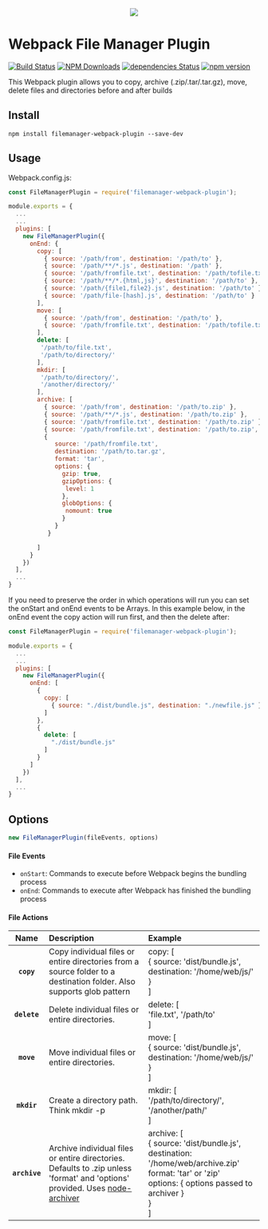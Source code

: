 
<div align="center">
  <img src="https://user-images.githubusercontent.com/19170080/29996498-a5ed1944-8fcd-11e7-8729-625eb997dbfe.png" />
</div>

# Webpack File Manager Plugin

[![Build Status](https://travis-ci.org/gregnb/filemanager-webpack-plugin.svg?branch=master)](https://travis-ci.org/gregnb/filemanager-webpack-plugin)
[![NPM Downloads](https://img.shields.io/npm/dt/filemanager-webpack-plugin.svg?style=flat)](https://npmcharts.com/compare/filemanager-webpack-plugin?minimal=true)
[![dependencies Status](https://david-dm.org/gregnb/filemanager-webpack-plugin/status.svg)](https://david-dm.org/gregnb/filemanager-webpack-plugin)
[![npm version](https://badge.fury.io/js/filemanager-webpack-plugin.svg)](https://badge.fury.io/js/filemanager-webpack-plugin)

This Webpack plugin allows you to copy, archive (.zip/.tar/.tar.gz), move, delete files and directories before and after builds


## Install

`npm install filemanager-webpack-plugin --save-dev `

## Usage

Webpack.config.js:

```js
const FileManagerPlugin = require('filemanager-webpack-plugin');

module.exports = {
  ...
  ...
  plugins: [
    new FileManagerPlugin({
      onEnd: {
        copy: [
          { source: '/path/from', destination: '/path/to' },
          { source: '/path/**/*.js', destination: '/path' },
          { source: '/path/fromfile.txt', destination: '/path/tofile.txt' },
          { source: '/path/**/*.{html,js}', destination: '/path/to' },
          { source: '/path/{file1,file2}.js', destination: '/path/to' },
          { source: '/path/file-[hash].js', destination: '/path/to' }
        ],
        move: [
          { source: '/path/from', destination: '/path/to' },
          { source: '/path/fromfile.txt', destination: '/path/tofile.txt' }
        ],
        delete: [
         '/path/to/file.txt',
         '/path/to/directory/'
        ],
        mkdir: [
         '/path/to/directory/',
         '/another/directory/'
        ],
        archive: [
          { source: '/path/from', destination: '/path/to.zip' },
          { source: '/path/**/*.js', destination: '/path/to.zip' },
          { source: '/path/fromfile.txt', destination: '/path/to.zip' },
          { source: '/path/fromfile.txt', destination: '/path/to.zip', format: 'tar' },
          { 
             source: '/path/fromfile.txt', 
             destination: '/path/to.tar.gz', 
             format: 'tar',
             options: {
               gzip: true,
               gzipOptions: {
                level: 1
               },
               globOptions: {
                nomount: true
               }
             }
           }

        ]
      }
    })
  ],
  ...
}
```

If you need to preserve the order in which operations will run you can set the onStart and onEnd events to be Arrays. In this example below, in the onEnd event the copy action will run first, and then the delete after:

```js
const FileManagerPlugin = require('filemanager-webpack-plugin');

module.exports = {
  ...
  ...
  plugins: [
    new FileManagerPlugin({
      onEnd: [
        {
          copy: [
            { source: "./dist/bundle.js", destination: "./newfile.js" }
          ]
        },
        {
          delete: [
            "./dist/bundle.js"
          ]
        }
      ]
    })
  ],
  ...
}


```


## Options


```js
new FileManagerPlugin(fileEvents, options)
```

#### File Events
* `onStart`: Commands to execute before Webpack begins the bundling process
* `onEnd`: Commands to execute after Webpack has finished the bundling process

#### File Actions

|Name|Description|Example
|:--:|:----------|:-----|
|**`copy`**|Copy individual files or entire directories from a source folder to a destination folder. Also supports glob pattern |copy: [<br /> { source: 'dist/bundle.js', destination: '/home/web/js/'<br /> }<br />]
|**`delete`**|Delete individual files or entire directories. |delete: [<br />'file.txt', '/path/to'<br />]
|**`move`**|Move individual files or entire directories. |move: [<br /> { source: 'dist/bundle.js', destination: '/home/web/js/'<br /> }<br />]
|**`mkdir`**|Create a directory path. Think mkdir -p |mkdir: [ <br />'/path/to/directory/', '/another/path/' <br/> ]
|**`archive`**|Archive individual files or entire directories. Defaults to .zip unless 'format' and 'options' provided. Uses [node-archiver](https://github.com/archiverjs/node-archiver) |archive: [<br />{ source: 'dist/bundle.js', destination: '/home/web/archive.zip'<br />format: 'tar' or 'zip'<br />options: { options passed to archiver }<br /> }<br />]
